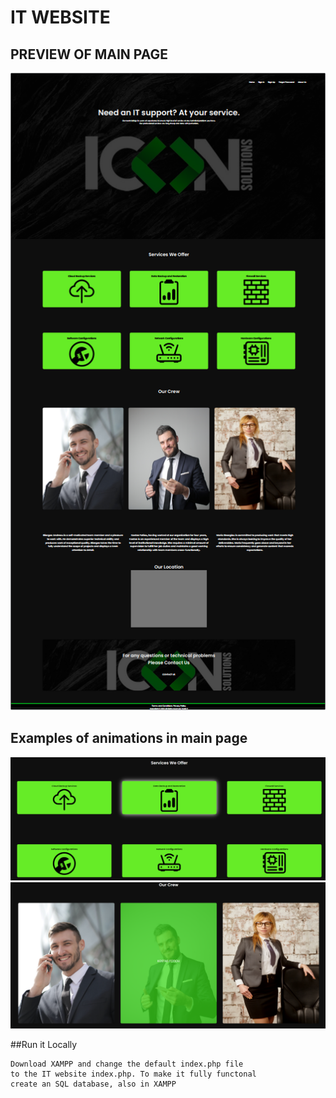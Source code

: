 # IT WEBSITE
## PREVIEW OF MAIN PAGE
![Main Page](./preview/main-page.png)

## Examples of animations in main page
![Animation 1](./preview/Animation1.png)
![Animation 2](./preview/animation2.png)

##Run it Locally
```bash=
Download XAMPP and change the default index.php file
to the IT website index.php. To make it fully functonal
create an SQL database, also in XAMPP
```
